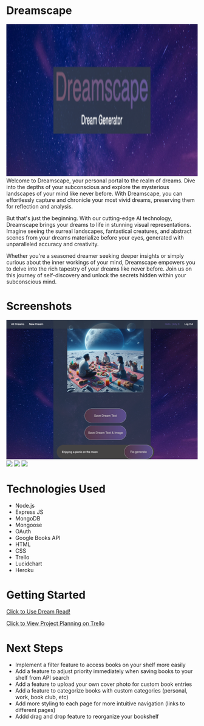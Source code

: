# Dreamscape
<div id="header" align="center">

  <img src="/Dreamscape.png" width="800" height="400">

</div>
Welcome to Dreamscape, your personal portal to the realm of dreams. Dive into the depths of your subconscious and explore the mysterious landscapes of your mind like never before. With Dreamscape, you can effortlessly capture and chronicle your most vivid dreams, preserving them for reflection and analysis.

But that's just the beginning. With our cutting-edge AI technology, Dreamscape brings your dreams to life in stunning visual representations. Imagine seeing the surreal landscapes, fantastical creatures, and abstract scenes from your dreams materialize before your eyes, generated with unparalleled accuracy and creativity.

Whether you're a seasoned dreamer seeking deeper insights or simply curious about the inner workings of your mind, Dreamscape empowers you to delve into the rich tapestry of your dreams like never before. Join us on this journey of self-discovery and unlock the secrets hidden within your subconscious mind.


# Screenshots

<img src="/ImageGen.png">
<img src="/Dream-Read-Search.png">
<img src="/Dream-Read-Add.png">
<img src="/Dream-Read-Shelf.png">

# Technologies Used

- Node.js
- Express JS
- MongoDB
- Mongoose
- OAuth
- Google Books API
- HTML
- CSS
- Trello
- Lucidchart
- Heroku

# Getting Started

[Click to Use Dream Read!](https://dreamscape-journal-0cd7f6bbd432.herokuapp.com/new/)

[Click to View Project Planning on Trello](https://trello.com/b/XKlmD1PJ/project-4)

# Next Steps

- Implement a filter feature to access books on your shelf more easily
- Add a feature to adjust priority immediately when saving books to your shelf from API search
- Add a feature to upload your own cover photo for custom book entries
- Add a feature to categorize books with custom categories (personal, work, book club, etc)
- Add more styling to each page for more intuitive navigation (links to different pages)
- Addd drag and drop feature to reorganize your bookshelf
